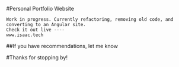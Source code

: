 
#Personal Portfolio Website
```
Work in progress. Currently refactoring, removing old code, and converting to an Angular site.
Check it out live ----
www.isaac.tech
```
##If you have recommendations, let me know

#Thanks for stopping by!
